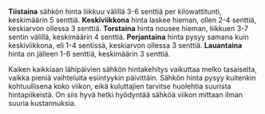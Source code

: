 **Tiistaina** sähkön hinta liikkuu välillä 3-6 senttiä per kilowattitunti, keskimäärin 5 senttiä. **Keskiviikkona** hinta laskee hieman, ollen 2-4 senttiä, keskiarvon ollessa 3 senttiä. **Torstaina** hinta nousee hieman, liikkuen 3-7 sentin välillä, keskimäärin 4 senttiä. **Perjantaina** hinta pysyy samana kuin keskiviikkona, eli 1-4 sentissä, keskiarvon ollessa 3 senttiä. **Lauantaina** hinta on jälleen 1-6 senttiä, keskimäärin 3 senttiä.

Kaiken kaikkiaan lähipäivien sähkön hintakehitys vaikuttaa melko tasaiselta, vaikka pieniä vaihteluita esiintyykin päivittäin. Sähkön hinta pysyy kuitenkin kohtuullisena koko viikon, eikä kuluttajien tarvitse huolehtia suurista hintapiikeistä. On siis hyvä hetki hyödyntää sähköä viikon mittaan ilman suuria kustannuksia.